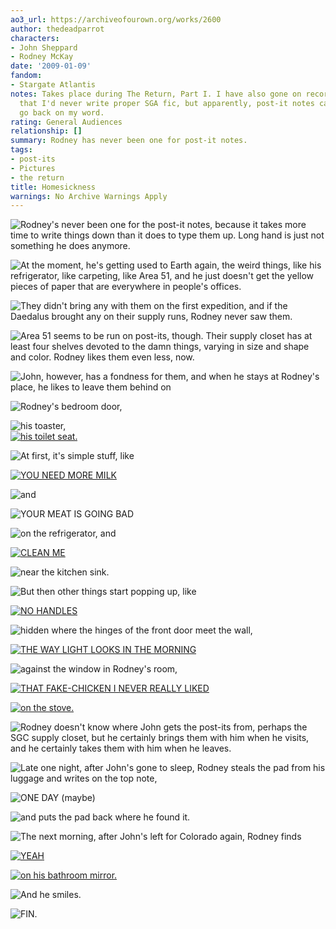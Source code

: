 ```yaml
---
ao3_url: https://archiveofourown.org/works/2600
author: thedeadparrot
characters:
- John Sheppard
- Rodney McKay
date: '2009-01-09'
fandom:
- Stargate Atlantis
notes: Takes place during The Return, Part I. I have also gone on record as saying
  that I'd never write proper SGA fic, but apparently, post-it notes can get me to
  go back on my word.
rating: General Audiences
relationship: []
summary: Rodney has never been one for post-it notes.
tags:
- post-its
- Pictures
- the return
title: Homesickness
warnings: No Archive Warnings Apply
---
```


![Rodney's never been one for the post-it notes, because it takes more time to write things down than it does to type them up. Long hand is just not something he does anymore.](https://dl.dropbox.com/u/2436187/homesickness/p01.JPG "Rodney's never been one for the post-it notes, because it takes more time to write things down than it does to type them up. Long hand is just not something he does anymore.")




![At the moment, he's getting used to Earth again, the weird things, like his refrigerator, like carpeting, like Area 51, and he just doesn't get the yellow pieces of paper that are everywhere in people's offices.](https://dl.dropbox.com/u/2436187/homesickness/p02.JPG "At the moment, he's getting used to Earth again, the weird things, like his refrigerator, like carpeting, like Area 51, and he just doesn't get the yellow pieces of paper that are everywhere in people's offices.")



![They didn't bring any with them on the first expedition, and if the Daedalus brought any on their supply runs, Rodney never saw them.](https://dl.dropbox.com/u/2436187/homesickness/p03.JPG "They didn't bring any with them on the first expedition, and if the Daedalus brought any on their supply runs, Rodney never saw them.")



![Area 51 seems to be run on post-its, though. Their supply closet has at least four shelves devoted to the damn things, varying in size and shape and color. Rodney likes them even less, now.](https://dl.dropbox.com/u/2436187/homesickness/p04.JPG "Area 51 seems to be run on post-its, though. Their supply closet has at least four shelves devoted to the damn things, varying in size and shape and color. Rodney likes them even less, now.")



![John, however, has a fondness for them, and when he stays at Rodney's place, he likes to leave them behind on](https://dl.dropbox.com/u/2436187/homesickness/p05.JPG "John, however, has a fondness for them, and when he stays at Rodney's place, he likes to leave them behind on")



![Rodney's bedroom door,](https://dl.dropbox.com/u/2436187/homesickness/p06.JPG "Rodney's bedroom door,")



![his toaster,](https://dl.dropbox.com/u/2436187/homesickness/p07.JPG "his toaster,")  
[![his toilet seat.](https://dl.dropbox.com/u/2436187/homesickness/p08.JPG "his toilet seat.")](https://dl.dropbox.com/u/2436187/homesickness/p08_large.JPG)
  
![At first, it's simple stuff, like](https://dl.dropbox.com/u/2436187/homesickness/p09.JPG "At first, it's simple stuff, like")



[![YOU NEED MORE MILK](https://dl.dropbox.com/u/2436187/homesickness/p10_1.JPG "YOU NEED MORE MILK")](https://dl.dropbox.com/u/2436187/homesickness/p10.JPG)




![and](https://dl.dropbox.com/u/2436187/homesickness/p10_2.JPG "and")



![YOUR MEAT IS GOING BAD](https://dl.dropbox.com/u/2436187/homesickness/p10_3.JPG "YOUR MEAT IS GOING BAD")



![on the refrigerator, and](https://dl.dropbox.com/u/2436187/homesickness/p10_4.JPG "on the refrigerator, and")



[![CLEAN ME](https://dl.dropbox.com/u/2436187/homesickness/p11_1.JPG "CLEAN ME")](https://dl.dropbox.com/u/2436187/homesickness/p11.JPG)




![near the kitchen sink.](https://dl.dropbox.com/u/2436187/homesickness/p11_2.JPG "near the kitchen sink.")



![But then other things start popping up, like](https://dl.dropbox.com/u/2436187/homesickness/p12.JPG "But then other things start popping up, like")



[![NO HANDLES](https://dl.dropbox.com/u/2436187/homesickness/p13_1.JPG "NO HANDLES")](https://dl.dropbox.com/u/2436187/homesickness/p13.JPG)




![hidden where the hinges of the front door meet the wall,](https://dl.dropbox.com/u/2436187/homesickness/p13_2.JPG "hidden where the hinges of the front door meet the wall,")  




[![THE WAY LIGHT LOOKS IN THE MORNING](https://dl.dropbox.com/u/2436187/homesickness/p14_1.JPG "THE WAY LIGHT LOOKS IN THE MORNING")](https://dl.dropbox.com/u/2436187/homesickness/p14.JPG)




![against the window in Rodney's room,](https://dl.dropbox.com/u/2436187/homesickness/p14_2.JPG "against the window in Rodney's room,")





[![THAT FAKE-CHICKEN I NEVER REALLY LIKED](https://dl.dropbox.com/u/2436187/homesickness/p15_1.JPG "THAT FAKE-CHICKEN I NEVER REALLY LIKED")](https://dl.dropbox.com/u/2436187/homesickness/p15.JPG)

[![on the stove.](https://dl.dropbox.com/u/2436187/homesickness/p15_2.JPG "on the stove.")](https://dl.dropbox.com/u/2436187/homesickness/p15.JPG)


![Rodney doesn't know where John gets the post-its from, perhaps the SGC supply closet, but he certainly brings them with him when he visits, and he certainly takes them with him when he leaves.](https://dl.dropbox.com/u/2436187/homesickness/p16.JPG "Rodney doesn't know where John gets the post-its from, perhaps the SGC supply closet, but he certainly brings them with him when he visits, and he certainly takes them with him when he leaves.")



![Late one night, after John's gone to sleep, Rodney steals the pad from his luggage and writes on the top note,](https://dl.dropbox.com/u/2436187/homesickness/p17.JPG "Late one night, after John's gone to sleep, Rodney steals the pad from his luggage and writes on the top note,")



![ONE DAY (maybe)](https://dl.dropbox.com/u/2436187/homesickness/p18.JPG "ONE DAY (maybe)")



![and puts the pad back where he found it.](https://dl.dropbox.com/u/2436187/homesickness/p19.JPG "and puts the pad back where he found it.")



![The next morning, after John's left for Colorado again, Rodney finds](https://dl.dropbox.com/u/2436187/homesickness/p20.JPG "The next morning, after John's left for Colorado again, Rodney finds")





[![YEAH](https://dl.dropbox.com/u/2436187/homesickness/p21_1.JPG "YEAH")](https://dl.dropbox.com/u/2436187/homesickness/p21.JPG)

[![on his bathroom mirror.](https://dl.dropbox.com/u/2436187/homesickness/p21_2.JPG "on his bathroom mirror.")](https://dl.dropbox.com/u/2436187/homesickness/p21.JPG)


![And he smiles.](https://dl.dropbox.com/u/2436187/homesickness/p22.JPG "And he smiles.")



![FIN.](https://dl.dropbox.com/u/2436187/homesickness/p23.JPG "FIN.")